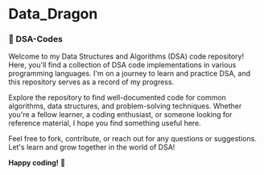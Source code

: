 # Data_Dragon
### 🚀 DSA-Codes

Welcome to my Data Structures and Algorithms (DSA) code repository! Here, you'll find a collection of DSA code implementations in various programming languages. I'm on a journey to learn and practice DSA, and this repository serves as a record of my progress.

Explore the repository to find well-documented code for common algorithms, data structures, and problem-solving techniques. Whether you're a fellow learner, a coding enthusiast, or someone looking for reference material, I hope you find something useful here.

Feel free to fork, contribute, or reach out for any questions or suggestions. Let's learn and grow together in the world of DSA!

**Happy coding!** 🌟
